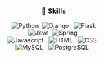 <div align="center">
  
### :school_satchel: Skills <br>
  
<p>
<img alt="Python" src="https://img.shields.io/badge/Python-3766AB?style=for-the-badge&logo=Python&logoColor=white"/></a>&nbsp 
<img alt="Django" src="https://img.shields.io/badge/Django-092E20?style=for-the-badge&logo=Django&logoColor=white"/></a> &nbsp
<img alt="Flask" src="https://img.shields.io/badge/Flask-000000?style=for-the-badge&logo=Flask&logoColor=white"/></a> <br>
<img alt="Java" src="https://img.shields.io/badge/java-007396?style=for-the-badge&logo=java&logoColor=white"/></a>&nbsp
<img alt="Spring" src="https://img.shields.io/badge/spring-6DB33F?style=for-the-badge&logo=Spring&logoColor=white"/></a>&nbsp  <br>
<img alt="Javascript" src="https://img.shields.io/badge/JavaScript-F7DF1E?style=for-the-badge&logo=JavaScript&logoColor=white"/></a> &nbsp
<img alt="HTML" src="https://img.shields.io/badge/HTML5-E34F26?style=for-the-badge&logo=HTML5&logoColor=white"/></a> &nbsp
<img alt="CSS" src="https://img.shields.io/badge/CSS3-1572B6?style=for-the-badge&logo=CSS3&logoColor=white"/></a> &nbsp  <br>
<img alt="MySQL" src="https://img.shields.io/badge/MySQL-4479A1?style=for-the-badge&logo=MySQL&logoColor=white"/></a> &nbsp 
<img alt="PostgreSQL" src="https://img.shields.io/badge/postgresql-4169E1?style=for-the-badge&logo=postgresql&logoColor=white"/></a> &nbsp 
</p>
</div>

<!--
**martinalee94/martinalee94** is a ✨ _special_ ✨ repository because its `README.md` (this file) appears on your GitHub profile.

Here are some ideas to get you started:

- 🔭 I’m currently working on ...
- 
- 👯 I’m looking to collaborate on ...
- 🤔 I’m looking for help with ...
- 💬 Ask me about ...
- 📫 How to reach me: ...
- 😄 Pronouns: ...
- ⚡ Fun fact: ...
-->
